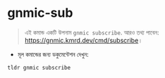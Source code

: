 # gnmic-sub

> এই কমান্ড একটি উপনাম `gnmic subscribe`.
> আরও তথ্য পাবেন: <https://gnmic.kmrd.dev/cmd/subscribe>।

- মূল কমান্ডের জন্য ডকুমেন্টেশন দেখুন:

`tldr gnmic subscribe`
